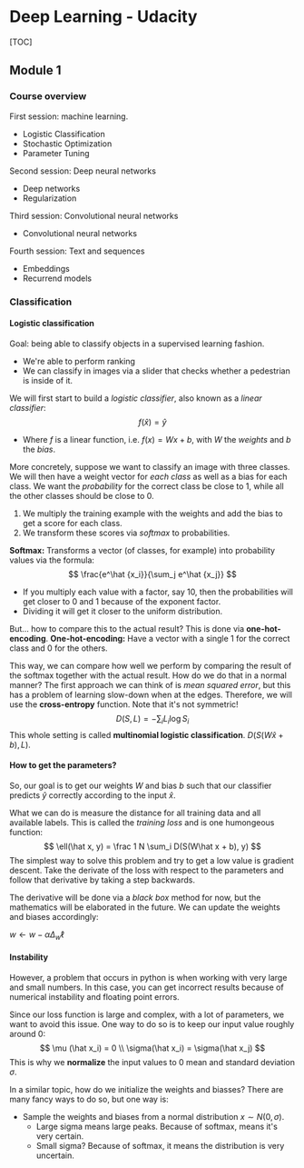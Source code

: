 # Deep Learning - Udacity

[TOC]

## Module 1

### Course overview

First session: machine learning.

- Logistic Classification
- Stochastic Optimization
- Parameter Tuning

Second session: Deep neural networks

- Deep networks
- Regularization

Third session: Convolutional neural networks

- Convolutional neural networks

Fourth session: Text and sequences

- Embeddings
- Recurrend models

### Classification

#### Logistic classification

Goal: being able to classify objects in a supervised learning fashion. 

- We're able to perform ranking
- We can classify in images via a slider that checks whether a pedestrian is inside of it.

We will first start to build a *logistic classifier*, also known as a *linear classifier*: 
$$
f(\hat x) = \hat y
$$

- Where $f$ is a linear function, i.e. $f(x) = Wx + b$, with $W$ the *weights* and $b$ the *bias*.

More concretely, suppose we want to classify an image with three classes. We will then have a weight vector for *each class* as well as a bias for each class. We want the *probability* for the correct class be close to 1, while all the other classes should be close to 0.

1. We multiply the training example with the weights and add the bias to get a score for each class.
2. We transform these scores via *softmax* to probabilities.

**Softmax:** Transforms a vector (of classes, for example) into probability values via the formula:
$$
\frac{e^\hat {x_i}}{\sum_j e^\hat {x_j}}
$$


- If you multiply each value with a factor, say 10, then the probabilities will get closer to 0 and 1 because of the exponent factor.
- Dividing it will get it closer to the uniform distribution.

But... how to compare this to the actual result? This is done via **one-hot-encoding**.
**One-hot-encoding:** Have a vector with a single 1 for the correct class and 0 for the others.

This way, we can compare how well we perform by comparing the result of the softmax together with the actual result. How do we do that in a normal manner? The first approach we can think of is *mean squared error*, but this has a problem of learning slow-down when at the edges. Therefore, we will use the **cross-entropy** function. Note that it's not symmetric!
$$
D(S,L) = - \sum_i L_i \log S_i
$$
This whole setting is called **multinomial logistic classification**. $D(S(W\hat x + b), L)$.

#### How to get the parameters?

So, our goal is to get our weights $W$ and bias $b$ such that our classifier predicts $\hat y$ correctly according to the input $\hat x$. 

What we can do is measure the distance for all training data and all available labels. This is called the *training loss* and is one humongeous function:
$$
\ell(\hat x, y) = \frac 1 N \sum_i  D(S(W\hat x + b), y)
$$
The simplest way to solve this problem and try to get a low value is gradient descent. Take the derivate of the loss with respect to the parameters and follow that derivative by taking a step backwards.

The derivative will be done via a *black box* method for now, but the mathematics will be elaborated in the future. We can update the weights and biases accordingly:

$w \leftarrow w - \alpha \Delta _w \ell$

#### Instability

However, a problem that occurs in python is when working with very large and small numbers. In this case, you can get incorrect results because of numerical instability and floating point errors.

Since our loss function is large and complex, with a lot of parameters, we want to avoid this issue. One way to do so is to keep our input value roughly around 0:
$$
\mu (\hat x_i) = 0 \\
\sigma(\hat x_i) = \sigma(\hat x_j)
$$
This is why we **normalize** the input values to 0 mean and standard deviation $\sigma$.

In a similar topic, how do we initialize the weights and biasses? There are many fancy ways to do so, but one way is:

- Sample the weights and biases from a normal distribution $x \sim N(0, \sigma)$.
  - Large sigma means large peaks. Because of softmax, means it's very certain.
  - Small sigma? Because of softmax, it means the distribution is very uncertain.